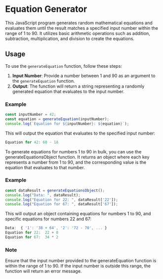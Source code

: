 # Equation Generator

This JavaScript program generates random mathematical equations and evaluates them until the result matches a specified input number within the range of 1 to 90. It utilizes basic arithmetic operations such as addition, subtraction, multiplication, and division to create the equations.

## Usage

To use the `generateEquation` function, follow these steps:

1. **Input Number**: Provide a number between 1 and 90 as an argument to the `generateEquation` function.
2. **Output**: The function will return a string representing a randomly generated equation that evaluates to the input number.

### Example

```javascript
const inputNumber = 42;
const equation = generateEquation(inputNumber);
console.log(`Equation for ${inputNumber}: ${equation}`);
```
This will output the equation that evaluates to the specified input number:
```javascript
Equation for 42: 60 - 18
```

To generate equations for numbers 1 to 90 in bulk, you can use the generateEquationsObject function. It returns an object where each key represents a number from 1 to 90, and the corresponding value is the equation that evaluates to that number.

### Example

```javascript
const dataResult = generateEquationsObject();
console.log("Data: ", dataResult);
console.log("Equation for 22: ", dataResult['22']);
console.log("Equation for 67: ", dataResult['67']);
```

This will output an object containing equations for numbers 1 to 90, and specific equations for numbers 22 and 67:

```javascript
Data:  { '1': '38 + 64', '2': '72 - 70', ... }
Equation for 22:  22 + 0
Equation for 67:  34 * 2
```

### Note
Ensure that the input number provided to the generateEquation function is within the range of 1 to 90. If the input number is outside this range, the function will return an error message.
